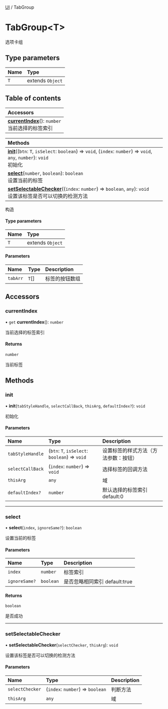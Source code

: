 [UI](../modules/UI.UI.md) / TabGroup

# TabGroup<T\> <Badge type="tip" text="Class" /> <Score text="TabGroup<T\>" />

选项卡组

## Type parameters

| Name | Type |
| :------ | :------ |
| `T` | extends `Object` |

## Table of contents

| Accessors |
| :-----|
| **[currentIndex](UI.TabGroup.md#currentindex)**(): `number` <br> 当前选择的标签索引|

| Methods |
| :-----|
| **[init](UI.TabGroup.md#init)**((`btn`: `T`, `isSelect`: `boolean`) => `void`, (`index`: `number`) => `void`, `any`, `number`): `void` <br> 初始化|
| **[select](UI.TabGroup.md#select)**(`number`, `boolean`): `boolean` <br> 设置当前的标签|
| **[setSelectableChecker](UI.TabGroup.md#setselectablechecker)**((`index`: `number`) => `boolean`, `any`): `void` <br> 设置该标签是否可以切换的检测方法|

构造

#### Type parameters

| Name | Type |
| :------ | :------ |
| `T` | extends `Object` |

#### Parameters

| Name | Type | Description |
| :------ | :------ | :------ |
| `tabArr` | `T`[] | 标签的按钮数组 |

## Accessors

### currentIndex <Score text="currentIndex" /> 

• `get` **currentIndex**(): `number` <Badge type="tip" text="other" />

当前选择的标签索引


#### Returns

`number`

当前标签

## Methods

### init <Score text="init" /> 

• **init**(`tabStyleHandle`, `selectCallBack`, `thisArg`, `defaultIndex?`): `void` <Badge type="tip" text="other" />

初始化


#### Parameters

| Name | Type | Description |
| :------ | :------ | :------ |
| `tabStyleHandle` | (`btn`: `T`, `isSelect`: `boolean`) => `void` | 设置标签的样式方法（方法参数：按钮） |
| `selectCallBack` | (`index`: `number`) => `void` | 选择标签的回调方法 |
| `thisArg` | `any` | 域 |
| `defaultIndex?` | `number` | 默认选择的标签索引 default:0 |


___

### select <Score text="select" /> 

• **select**(`index`, `ignoreSame?`): `boolean` <Badge type="tip" text="other" />

设置当前的标签


#### Parameters

| Name | Type | Description |
| :------ | :------ | :------ |
| `index` | `number` | 标签索引 |
| `ignoreSame?` | `boolean` | 是否忽略相同索引 default:true |

#### Returns

`boolean`

是否成功

___

### setSelectableChecker <Score text="setSelectableChecker" /> 

• **setSelectableChecker**(`selectChecker`, `thisArg`): `void` <Badge type="tip" text="other" />

设置该标签是否可以切换的检测方法


#### Parameters

| Name | Type | Description |
| :------ | :------ | :------ |
| `selectChecker` | (`index`: `number`) => `boolean` | 判断方法 |
| `thisArg` | `any` | 域 |

